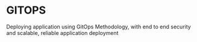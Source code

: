 # GITOPS
Deploying application using GitOps Methodology, with end to end security and scalable, reliable application deployment
